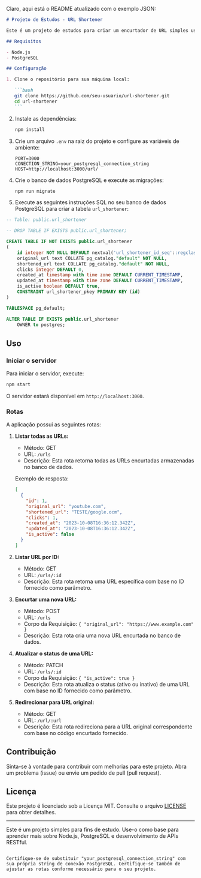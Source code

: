 Claro, aqui está o README atualizado com o exemplo JSON:

````markdown
# Projeto de Estudos - URL Shortener

Este é um projeto de estudos para criar um encurtador de URL simples usando Node.js e PostgreSQL.

## Requisitos

- Node.js
- PostgreSQL

## Configuração

1. Clone o repositório para sua máquina local:

   ```bash
   git clone https://github.com/seu-usuario/url-shortener.git
   cd url-shortener
   ```
````

2. Instale as dependências:

   ```bash
   npm install
   ```

3. Crie um arquivo `.env` na raiz do projeto e configure as variáveis de ambiente:

   ```env
   PORT=3000
   CONECTION_STRING=your_postgresql_connection_string
   HOST=http://localhost:3000/url/
   ```

4. Crie o banco de dados PostgreSQL e execute as migrações:

   ```bash
   npm run migrate
   ```

5. Execute as seguintes instruções SQL no seu banco de dados PostgreSQL para criar a tabela `url_shortener`:

```sql
-- Table: public.url_shortener

-- DROP TABLE IF EXISTS public.url_shortener;

CREATE TABLE IF NOT EXISTS public.url_shortener
(
    id integer NOT NULL DEFAULT nextval('url_shortener_id_seq'::regclass),
    original_url text COLLATE pg_catalog."default" NOT NULL,
    shortened_url text COLLATE pg_catalog."default" NOT NULL,
    clicks integer DEFAULT 0,
    created_at timestamp with time zone DEFAULT CURRENT_TIMESTAMP,
    updated_at timestamp with time zone DEFAULT CURRENT_TIMESTAMP,
    is_active boolean DEFAULT true,
    CONSTRAINT url_shortener_pkey PRIMARY KEY (id)
)

TABLESPACE pg_default;

ALTER TABLE IF EXISTS public.url_shortener
    OWNER to postgres;
```

## Uso

### Iniciar o servidor

Para iniciar o servidor, execute:

```bash
npm start
```

O servidor estará disponível em `http://localhost:3000`.

### Rotas

A aplicação possui as seguintes rotas:

1. **Listar todas as URLs:**

   - Método: GET
   - URL: `/urls`
   - Descrição: Esta rota retorna todas as URLs encurtadas armazenadas no banco de dados.

   Exemplo de resposta:

   ```json
   [
     {
       "id": 1,
       "original_url": "youtube.com",
       "shortened_url": "TESTE/google.ocm",
       "clicks": 1,
       "created_at": "2023-10-08T16:36:12.342Z",
       "updated_at": "2023-10-08T16:36:12.342Z",
       "is_active": false
     }
   ]
   ```

2. **Listar URL por ID:**

   - Método: GET
   - URL: `/urls/:id`
   - Descrição: Esta rota retorna uma URL específica com base no ID fornecido como parâmetro.

3. **Encurtar uma nova URL:**

   - Método: POST
   - URL: `/urls`
   - Corpo da Requisição: `{ "original_url": "https://www.example.com" }`
   - Descrição: Esta rota cria uma nova URL encurtada no banco de dados.

4. **Atualizar o status de uma URL:**

   - Método: PATCH
   - URL: `/urls/:id`
   - Corpo da Requisição: `{ "is_active": true }`
   - Descrição: Esta rota atualiza o status (ativo ou inativo) de uma URL com base no ID fornecido como parâmetro.

5. **Redirecionar para URL original:**

   - Método: GET
   - URL: `/url/:url`
   - Descrição: Esta rota redireciona para a URL original correspondente com base no código encurtado fornecido.

## Contribuição

Sinta-se à vontade para contribuir com melhorias para este projeto. Abra um problema (issue) ou envie um pedido de pull (pull request).

## Licença

Este projeto é licenciado sob a Licença MIT. Consulte o arquivo [LICENSE](LICENSE) para obter detalhes.

---

Este é um projeto simples para fins de estudo. Use-o como base para aprender mais sobre Node.js, PostgreSQL e desenvolvimento de APIs RESTful.

```

Certifique-se de substituir "your_postgresql_connection_string" com sua própria string de conexão PostgreSQL. Certifique-se também de ajustar as rotas conforme necessário para o seu projeto.
```
